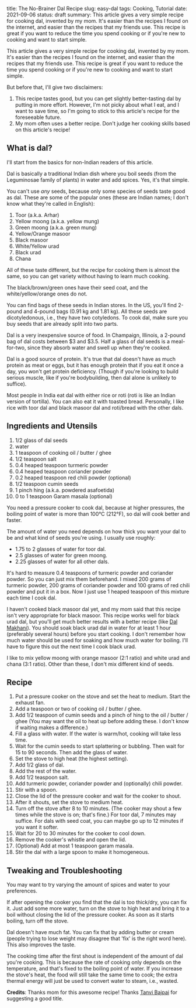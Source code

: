 title: The No-Brainer Dal Recipe
slug: easy-dal
tags: Cooking, Tutorial
date: 2021-09-06
status: draft
summary: This article gives a very simple recipe for cooking dal, invented by my mom. It's easier than the recipes I found on the internet, and easier than the recipes that my friends use. This recipe is great if you want to reduce the time you spend cooking or if you're new to cooking and want to start simple.


This article gives a very simple recipe for cooking dal, invented by my mom.
It's easier than the recipes I found on the internet,
and easier than the recipes that my friends use.
This recipe is great if you want to reduce the time you spend cooking
or if you're new to cooking and want to start simple.

But before that, I'll give two disclaimers:

1.  This recipe tastes good, but you can get slightly better-tasting dal by putting in more effort.
    However, I'm not picky about what I eat, and I want to save time, so I'm going to
    stick to this article's recipe for the foreseeable future.
2.  My mom often uses a better recipe. Don't judge her cooking skills based on this article's recipe!

## What is dal?

I'll start from the basics for non-Indian readers of this article.

Dal is basically a traditional Indian dish where you boil seeds
(from the Leguminosae family of plants) in water and add spices.
Yes, it's that simple.

You can't use *any* seeds,
because only some species of seeds taste good as dal.
These are some of the popular ones
(these are Indian names; I don't know what they're called in English):

1.  Toor (a.k.a. Arhar)
2.  Yellow moong (a.k.a. yellow mung)
3.  Green moong (a.k.a. green mung)
4.  Yellow/Orange masoor
5.  Black masoor
6.  White/Yellow urad
7.  Black urad
8.  Chana

All of these taste different, but the recipe for cooking them is almost the same,
so you can get variety without having to learn much cooking.

The black/brown/green ones have their seed coat,
and the white/yellow/orange ones do not.

You can find bags of these seeds in Indian stores.
In the US, you'll find 2-pound and 4-pound bags (0.91 kg and 1.81 kg).
All these seeds are dicotyledonous, i.e., they have two cotyledons.
To cook dal, make sure you buy seeds that are already split into two parts.

Dal is a very inexpensive source of food.
In Champaign, Illinois, a 2-pound bag of dal costs between &dollar;3 and &dollar;3.5.
Half a glass of dal seeds is a meal-for-two,
since they absorb water and swell up when they're cooked.

Dal is a good source of protein.
It's true that dal doesn't have as much protein as meat or eggs,
but it has enough protein that if you eat it once a day,
you won't get protein deficiency.
(Though if you're looking to build serious muscle,
like if you're bodybuilding, then dal alone is unlikely to suffice).

Most people in India eat dal with either rice or roti
(roti is like an Indian version of tortilla).
You can also eat it with toasted bread.
Personally, I like rice with toor dal and black masoor dal
and roti/bread with the other dals.

## Ingredients and Utensils

1.  1/2 glass of dal seeds
2.  water
3.  1 teaspoon of cooking oil / butter / ghee
4.  1/2 teaspoon salt
5.  0.4 heaped teaspoon turmeric powder
6.  0.4 heaped teaspoon coriander powder
7.  0.2 heaped teaspoon red chili powder (optional)
8.  1/2 teaspoon cumin seeds
9.  1 pinch hing (a.k.a. powdered asafoetida)
10. 0 to 1 teaspoon Garam masala (optional)

You need a pressure cooker to cook dal,
because at higher pressures, the boiling point of water is
more than 100&deg;C (212&deg;F), so dal will cook better and faster.

The amount of water you need depends on how thick you want your dal to be
and what kind of seeds you're using. I usually use roughly:

* 1.75 to 2 glasses of water for toor dal.
* 2.5 glasses of water for green moong.
* 2.25 glasses of water for all other dals.

It's hard to measure 0.4 teaspoons of turmeric powder and coriander powder.
So you can just mix them beforehand.
I mixed 200 grams of turmeric powder, 200 grams of coriander powder
and 100 grams of red chili powder and put it in a box.
Now I just use 1 heaped teaspoon of this mixture
each time I cook dal.

I haven't cooked black masoor dal yet,
and my mom said that this recipe isn't very appropriate for black masoor.
This recipe works well for black urad dal,
but you'll get much better results with a better recipe
(like [Dal Makhani](https://en.wikipedia.org/wiki/Dal_makhani)).
You should soak black urad dal in water for at least 1 hour (preferably several hours)
before you start cooking.
I don't remember how much water should be used for soaking
and how much water for boiling.
I'll have to figure this out the next time I cook black urad.

I like to mix yellow moong with orange masoor (2:1 ratio)
and white urad and chana (3:1 ratio).
Other than these, I don't mix different kind of seeds.

## Recipe

1.  Put a pressure cooker on the stove and set the heat to medium.
    Start the exhaust fan.
2.  Add a teaspoon or two of cooking oil / butter / ghee.
3.  Add 1/2 teaspoon of cumin seeds and a pinch of hing to the oil / butter / ghee
    (You may want the oil to heat up before adding these.
    I don't know if waiting makes a difference.)
4.  Fill a glass with water.
    If the water is warm/hot, cooking will take less time.
5.  Wait for the cumin seeds to start splattering or bubbling.
    Then wait for 15 to 90 seconds.
    Then add the glass of water.
6.  Set the stove to high heat (the highest setting).
7.  Add 1/2 glass of dal.
8.  Add the rest of the water.
9.  Add 1/2 teaspoon salt.
10. Add turmeric powder, coriander powder and (optionally) chili powder.
11. Stir with a spoon.
12. Close the lid of the pressure cooker and wait for the cooker to shout.
13. After it shouts, set the stove to medium heat.
14. Turn off the stove after 8 to 10 minutes.
    (The cooker may shout a few times while the stove is on; that's fine.)
    For toor dal, 7 minutes may suffice.
    For dals with seed coat, you can maybe go up to 12 minutes if you want it softer.
15. Wait for 20 to 30 minutes for the cooker to cool down.
16. Remove the cooker's whistle and open the lid.
17. (Optional) Add at most 1 teaspoon garam masala.
18. Stir the dal with a large spoon to make it homogeneous.

## Tweaking and Troubleshooting

You may want to try varying the amount of spices and water to your preferences.

If after opening the cooker you find that the dal is too thick/dry, you can fix it.
Just add some more water, turn on the stove to high heat and bring it to a boil
without closing the lid of the pressure cooker.
As soon as it starts boiling, turn off the stove.

Dal doesn't have much fat. You can fix that by adding butter or cream
(people trying to lose weight may disagree that 'fix' is the right word here).
This also improves the taste.

The cooking time after the first shout is independent of the amount of dal you're cooking.
This is because the rate of cooking only depends on the temperature,
and that's fixed to the boiling point of water.
If you increase the stove's heat, the food will still take the same time to cook;
the extra thermal energy will just be used to convert water to steam, i.e., wasted.

**Credits**: Thanks mom for this awesome recipe!
Thanks [Tanvi Bajpai](https://tanvibajpai.com) for suggesting a good title.
